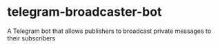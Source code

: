 # telegram-broadcaster-bot
A Telegram bot that allows publishers to broadcast private messages to their subscribers
